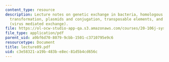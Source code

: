 ```yaml
---
content_type: resource
description: Lecture notes on genetic exchange in bacteria, homologous recombination,
  transformation, plasmids and conjugation, transposable elements, and transduction
  (virus mediated exchange).
file: https://ol-ocw-studio-app-qa.s3.amazonaws.com/courses/20-106j-systems-microbiology-fall-2006/c3e58321a19b483be8ec81d5b4cd656c_lecture09.pdf
file_type: application/pdf
parent_uid: a9bf6d70-8079-9cbb-1501-c3710795e9c6
resourcetype: Document
title: lecture09.pdf
uid: c3e58321-a19b-483b-e8ec-81d5b4cd656c
---
```

